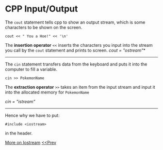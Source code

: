 # CPP Input/Output

The `cout` statement tells cpp to show an output stream, which is some characters to be shown on the screen.

`cout << " You a Hoe!" << '\n'`

The **insertion operator** `<<` inserts the characters you input into the stream you call by the `cout` statement and prints to screen.
*cout = "ostream"**

----

The `cin` statement transfers data from the keyboard and puts it into the computer to fill a variable.

`cin >> PokemonName`

The **extraction operator** `>>` takes an item from the input stream and input it into the allocated memory for `PokemonName`

*cin = "istream"*

----

Hence why we have to put:

```
#include <iostream>

```

in the header.


[More on Iostream](https://github.com/Lethalz/LethalZet/tree/main/202109231909)
[<<Prev](https://github.com/Lethalz/LethalZet/blob/main/202109231909/README.md)
